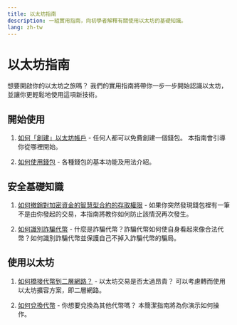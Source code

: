 ```yaml
---
title: 以太坊指南
description: 一組實用指南，向初學者解釋有關使用以太坊的基礎知識。
lang: zh-tw
---
```


# 以太坊指南

想要開啟你的以太坊之旅嗎？ 我們的實用指南將帶你一步一步開始認識以太坊，並讓你更輕鬆地使用這項新技術。

## 開始使用

1. [如何「創建」以太坊帳戶](/guides/how-to-create-an-ethereum-account/) - 任何人都可以免費創建一個錢包。 本指南會引導你從哪裡開始。

2. [如何使用錢包](/guides/how-to-use-a-wallet/) - 各種錢包的基本功能及用法介紹。

## 安全基礎知識

1. [如何撤銷對加密資金的智慧型合約的存取權限](/guides/how-to-revoke-token-access/) - 如果你突然發現錢包裡有一筆不是由你發起的交易，本指南將教你如何防止該情況再次發生。

2. [如何識別詐騙代幣](/guides/how-to-id-scam-tokens/) - 什麼是詐騙代幣？詐騙代幣如何使自身看起來像合法代幣？如何識別詐騙代幣並保護自己不掉入詐騙代幣的騙局。

## 使用以太坊

1. [如何橋接代幣到二層網路？](/guides/how-to-use-a-bridge/) - 以太坊交易是否太過昂貴？ 可以考慮轉而使用以太坊擴容方案，即二層網路。

2. [如何兌換代幣](/guides/how-to-swap-tokens/) - 你想要兌換為其他代幣嗎？ 本簡潔指南將為你演示如何操作。
